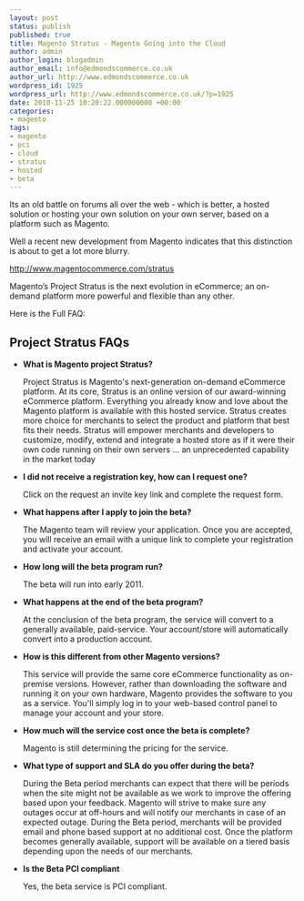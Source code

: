 ```yaml
---
layout: post
status: publish
published: true
title: Magento Stratus - Magento Going into the Cloud
author: admin
author_login: blogadmin
author_email: info@edmondscommerce.co.uk
author_url: http://www.edmondscommerce.co.uk
wordpress_id: 1925
wordpress_url: http://www.edmondscommerce.co.uk/?p=1925
date: 2010-11-25 10:20:22.000000000 +00:00
categories:
- magento
tags:
- magento
- pci
- cloud
- stratus
- hosted
- beta
---
```

Its an old battle on forums all over the web - which is better, a hosted solution or hosting your own solution on your own server, based on a platform such as Magento.

Well a recent new development from Magento indicates that this distinction is about to get a lot more blurry.

<a href="http://www.magentocommerce.com/stratus">http://www.magentocommerce.com/stratus</a>

Magento’s Project Stratus is the next evolution in eCommerce; an on-demand platform more powerful and flexible than any other.


Here is the Full FAQ:

<h2>Project Stratus FAQs</h2>
<ul>
<li>
<p><b>What is Magento project Stratus?</b></p>
<p>Project Stratus is Magento's next-generation on-demand eCommerce platform. At its core, Stratus is an online version of our award-winning eCommerce platform. Everything you already know and love about the Magento platform is available with this hosted service. Stratus creates more choice for merchants to select the product and platform that best fits their needs. Stratus will empower merchants and developers to customize, modify, extend and integrate a hosted store as if it were their own code running on their own servers ... an unprecedented capability in the market today</p>
</li>
<li>
<p><b>I did not receive a registration key, how can I request one?</b></p>
<p>Click on the request an invite key link and complete the request form.</p>
</li>

<li>
<p><b>What happens after I apply to join the beta?</b></p>
<p>The Magento team will review your application.  Once you are accepted, you will receive an email with a unique link to complete your registration and activate your account.</p>
</li>
<li>
<p><b>How long will the beta program run?</b></p>
<p>The beta will run into early 2011.</p>
</li>
<li>
<p><b>What happens at the end of the beta program?</b></p>
<p>At the conclusion of the beta program, the service will convert to a generally available, paid-service.  Your account/store will automatically convert into a production account.</p>

</li>
<li>
<p><b>How is this different from other Magento versions?</b></p>
<p>This service will provide the same core eCommerce functionality as on-premise versions.  However, rather than downloading the software and running it on your own hardware, Magento provides the software to you as a service.  You'll simply log in to your web-based control panel to manage your account and your store.</p>
</li>
<li>
<p><b>How much will the service cost once the beta is complete?</b></p>
<p>Magento is still determining the pricing for the service.</p>
</li>
<li>
<p><b>What type of support and SLA do you offer during the beta?</b></p>
<p>During the Beta period merchants can expect that there will be periods when the site might not be available as we work to improve the offering based upon your feedback.  Magento will strive to make sure any outages occur at off-hours and will notify our merchants in case of an expected outage.  During the Beta period, merchants will be provided email and phone based support at no additional cost.  Once the platform becomes generally available, support will be available on a tiered basis depending upon the needs of our merchants.</p>

</li>
<li>
<p><b>Is the Beta PCI compliant</b></p>
<p>Yes, the beta service is PCI compliant.</p>
</li>
</ul>
